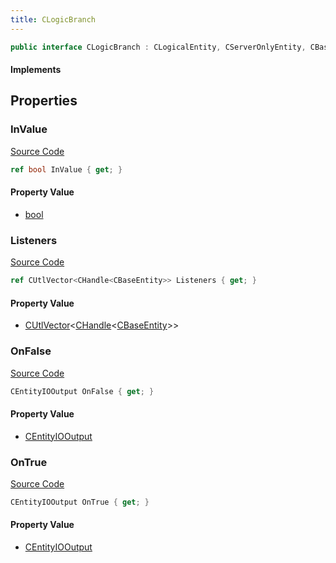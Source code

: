 ```yaml
---
title: CLogicBranch
---
```


```csharp
public interface CLogicBranch : CLogicalEntity, CServerOnlyEntity, CBaseEntity, CEntityInstance, ISchemaClass<CEntityInstance>, ISchemaClass<CBaseEntity>, ISchemaClass<CServerOnlyEntity>, ISchemaClass<CLogicalEntity>, ISchemaClass<CLogicBranch>, ISchemaField, ISchemaClass, INativeHandle
```

#### Implements

## Properties

### InValue

[Source Code](https://github.com/swiftly-solution/swiftlys2/blob/main/managed/src/SwiftlyS2.Generated/Schemas/Interfaces/CLogicBranch.cs#L17)

```csharp
ref bool InValue { get; }
```

#### Property Value

- [bool](https://learn.microsoft.com/dotnet/api/system.boolean)

### Listeners

[Source Code](https://github.com/swiftly-solution/swiftlys2/blob/main/managed/src/SwiftlyS2.Generated/Schemas/Interfaces/CLogicBranch.cs#L19)

```csharp
ref CUtlVector<CHandle<CBaseEntity>> Listeners { get; }
```

#### Property Value

- [CUtlVector](/docs/api/-1)<[CHandle](/docs/api/shared/natives/chandle-1)<[CBaseEntity](/docs/api/shared/schemadefinitions/cbaseentity)>>

### OnFalse

[Source Code](https://github.com/swiftly-solution/swiftlys2/blob/main/managed/src/SwiftlyS2.Generated/Schemas/Interfaces/CLogicBranch.cs#L23)

```csharp
CEntityIOOutput OnFalse { get; }
```

#### Property Value

- [CEntityIOOutput](/docs/api/shared/schemadefinitions/centityiooutput)

### OnTrue

[Source Code](https://github.com/swiftly-solution/swiftlys2/blob/main/managed/src/SwiftlyS2.Generated/Schemas/Interfaces/CLogicBranch.cs#L21)

```csharp
CEntityIOOutput OnTrue { get; }
```

#### Property Value

- [CEntityIOOutput](/docs/api/shared/schemadefinitions/centityiooutput)

